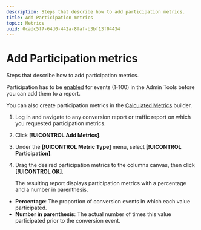 ```yaml
---
description: Steps that describe how to add participation metrics.
title: Add Participation metrics
topic: Metrics
uuid: 0cadc5f7-64d0-442a-8faf-b3bf13f04434
---
```


# Add Participation metrics

Steps that describe how to add participation metrics.

Participation has to be [enabled](/help/components/c-variables/c-metrics/metrics-participation.md) for events (1-100) in the Admin Tools before you can add them to a report.

You can also create participation metrics in the [Calculated Metrics](https://docs.adobe.com/content/help/en/analytics/components/calculated-metrics/calcmetric-workflow/participation-metric.html) builder.

1. Log in and navigate to any conversion report or traffic report on which you requested participation metrics.
1. Click **[!UICONTROL Add Metrics]**.
1. Under the **[!UICONTROL Metric Type]** menu, select **[!UICONTROL Participation]**.
1. Drag the desired participation metrics to the columns canvas, then click **[!UICONTROL OK]**.

   The resulting report displays participation metrics with a percentage and a number in parenthesis.

* **Percentage**: The proportion of conversion events in which each value participated.
* **Number in parenthesis**: The actual number of times this value participated prior to the conversion event.

